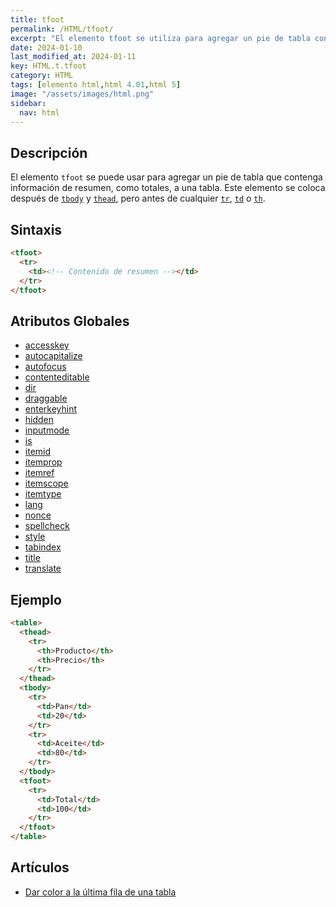 ```yaml
---
title: tfoot
permalink: /HTML/tfoot/
excerpt: "El elemento tfoot se utiliza para agregar un pie de tabla con información de resumen, como totales, a una tabla HTML."
date: 2024-01-10
last_modified_at: 2024-01-11
key: HTML.t.tfoot
category: HTML
tags: [elemento html,html 4.01,html 5]
image: "/assets/images/html.png"
sidebar:
  nav: html
---
```


## Descripción


El elemento `tfoot` se puede usar para agregar un pie de tabla que contenga información de resumen, como totales, a una tabla. Este elemento se coloca después de [`tbody`](https://www.w3api.com/HTML/tbody/) y [`thead`](https://www.w3api.com/HTML/thead/), pero antes de cualquier [`tr`](https://www.w3api.com/HTML/tr/), [`td`](https://www.w3api.com/HTML/td/) o [`th`](https://www.w3api.com/HTML/th/).


## Sintaxis


```html
<tfoot>
  <tr>
    <td><!-- Contenido de resumen --></td>
  </tr>
</tfoot>
```


## Atributos Globales

- [accesskey](https://www.w3api.com/HTML/accesskey/)
- [autocapitalize](https://www.w3api.com/HTML/autocapitalize/)
- [autofocus](https://www.w3api.com/HTML/autofocus/)
- [contenteditable](https://www.w3api.com/HTML/contenteditable/)
- [dir](https://www.w3api.com/HTML/dir/)
- [draggable](https://www.w3api.com/HTML/draggable/)
- [enterkeyhint](https://www.w3api.com/HTML/enterkeyhint/)
- [hidden](https://www.w3api.com/HTML/hidden/)
- [inputmode](https://www.w3api.com/HTML/inputmode/)
- [is](https://www.w3api.com/HTML/is/)
- [itemid](https://www.w3api.com/HTML/itemid/)
- [itemprop](https://www.w3api.com/HTML/itemprop/)
- [itemref](https://www.w3api.com/HTML/itemref/)
- [itemscope](https://www.w3api.com/HTML/itemscope/)
- [itemtype](https://www.w3api.com/HTML/itemtype/)
- [lang](https://www.w3api.com/HTML/lang/)
- [nonce](https://www.w3api.com/HTML/nonce/)
- [spellcheck](https://www.w3api.com/HTML/spellcheck/)
- [style](https://www.w3api.com/HTML/style/)
- [tabindex](https://www.w3api.com/HTML/tabindex/)
- [title](https://www.w3api.com/HTML/title/)
- [translate](https://www.w3api.com/HTML/translate/)

## Ejemplo


```html
<table>
  <thead>
    <tr>
      <th>Producto</th>
      <th>Precio</th>
    </tr>
  </thead>
  <tbody>
    <tr>
      <td>Pan</td>
      <td>20</td>
    </tr>
    <tr>
      <td>Aceite</td>
      <td>80</td>
    </tr>
  </tbody>
  <tfoot>
    <tr>
      <td>Total</td>
      <td>100</td>
    </tr>
  </tfoot>
</table>
```


## Artículos

- [Dar color a la última fila de una tabla](https://lineadecodigo.com/css/dar-color-a-la-ultima-fila-de-una-tabla/)

